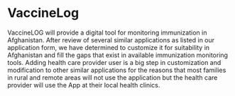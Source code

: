 # VaccineLog
VaccineLOG will provide a digital tool for monitoring immunization in Afghanistan. After review of several similar applications as listed in our application form, we have determined to customize it for suitability in Afghanistan and fill the gaps that exist in available immunization monitoring tools. Adding health care provider user is a big step in customization and modification to other similar applications for the reasons that most families in rural and remote areas will not use the application but the health care provider will use the App at their local health clinics.
